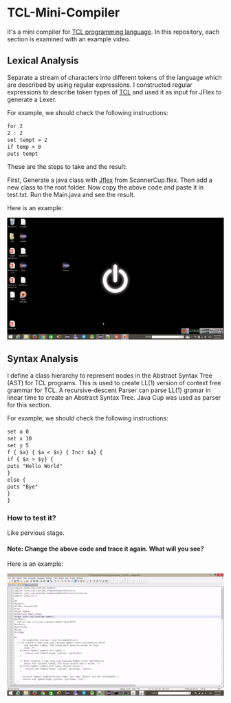 # TCL-Mini-Compiler
It's a mini compiler for [TCL programming language](https://www.tcl.tk/about/language.html). In this repository, each section is examined with an example video.

## Lexical Analysis
Separate a stream of characters into different tokens of the language which are described by using regular expressions. I constructed regular expressions to describe token types of [TCL](https://www.tcl.tk/about/language.html) and used it as input for JFlex to generate a Lexer.

For example, we should check the following instructions:
```
for 2
2 : 2
set tempt = 2
if temp > 0
puts tempt
```
These are the steps to take and the result:

First, Generate a java class with [Jflex](https://jflex.de) from ScannerCup.flex. Then add a new class to the root folder. Now copy the above code and paste it in test.txt. Run the Main.java and see the result.

Here is an example:

![](https://github.com/PouriaRm/TCL-Mini-Compiler/blob/master/Detailed%20Video/Phase1.gif)

## Syntax Analysis 
I define a class hierarchy to represent nodes in the Abstract Syntax Tree (AST) for TCL programs. This is used to create LL(1) version of context free grammar for TCL. A recursive-descent Parser can parse LL(1) gramar in linear time to create an Abstract Syntax Tree. Java Cup was used as parser for this section.

For example, we should check the following instructions:
```
set a 0
set x 10
set y 5
f { $a} { $a < $x} { Incr $a} {
if { $x > $y} {
puts "Hello World"
}
else {
puts "Bye"
}
}
```
### How to test it?

Like pervious stage.

#### Note: Change the above code and trace it again. What will you see?
Here is an example:

![](https://github.com/PouriaRm/TCL-Mini-Compiler/blob/master/Detailed%20Video/Phase2.gif)
